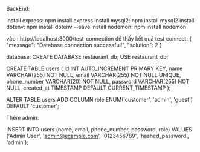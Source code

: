 BackEnd:

install express: npm install express
install mysql2: npm install mysql2
install dotenv: npm install dotenv --save
install nodemon: npm install nodemon

vào : http://localhost:3000/test-connection
để thấy kết quả test connect:
{
"message": "Database connection successful!",
"solution": 2
}

database:
CREATE DATABASE restaurant_db;
USE restaurant_db;

CREATE TABLE users (
id INT AUTO_INCREMENT PRIMARY KEY,
name VARCHAR(255) NOT NULL,
email VARCHAR(255) NOT NULL UNIQUE,
phone_number VARCHAR(20) NOT NULL,
password VARCHAR(255) NOT NULL,
created_at TIMESTAMP DEFAULT CURRENT_TIMESTAMP
);

ALTER TABLE users ADD COLUMN role ENUM('customer', 'admin', 'guest') DEFAULT 'customer';

Thêm admin:

INSERT INTO users (name, email, phone_number, password, role)
VALUES ('Admin User', 'admin@example.com', '0123456789', 'hashed_password', 'admin');
